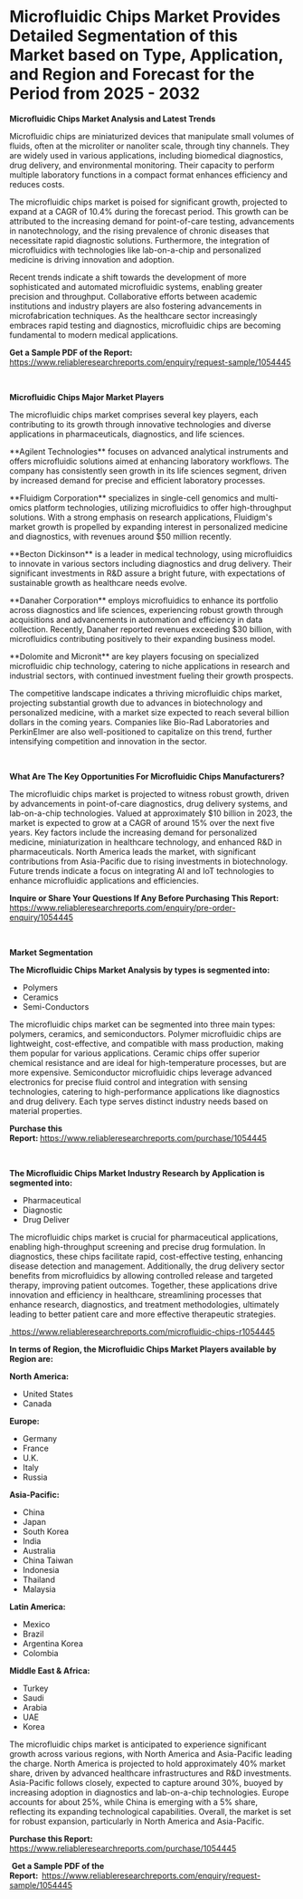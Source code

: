 <p><h1>Microfluidic Chips Market Provides Detailed Segmentation of this Market based on Type, Application, and Region and Forecast for the Period from 2025 - 2032</h1></p><p><strong>Microfluidic Chips Market Analysis and Latest Trends</strong></p>
<p><p>Microfluidic chips are miniaturized devices that manipulate small volumes of fluids, often at the microliter or nanoliter scale, through tiny channels. They are widely used in various applications, including biomedical diagnostics, drug delivery, and environmental monitoring. Their capacity to perform multiple laboratory functions in a compact format enhances efficiency and reduces costs.</p><p>The microfluidic chips market is poised for significant growth, projected to expand at a CAGR of 10.4% during the forecast period. This growth can be attributed to the increasing demand for point-of-care testing, advancements in nanotechnology, and the rising prevalence of chronic diseases that necessitate rapid diagnostic solutions. Furthermore, the integration of microfluidics with technologies like lab-on-a-chip and personalized medicine is driving innovation and adoption.</p><p>Recent trends indicate a shift towards the development of more sophisticated and automated microfluidic systems, enabling greater precision and throughput. Collaborative efforts between academic institutions and industry players are also fostering advancements in microfabrication techniques. As the healthcare sector increasingly embraces rapid testing and diagnostics, microfluidic chips are becoming fundamental to modern medical applications.</p></p>
<p><strong>Get a Sample PDF of the Report:&nbsp;</strong> <a href="https://www.reliableresearchreports.com/enquiry/request-sample/1054445?utm_campaign=2840&utm_medium=2&utm_source=Github&utm_content=ia&utm_term=16042025&utm_id=microfluidic-chips">https://www.reliableresearchreports.com/enquiry/request-sample/1054445</a></p>
<p>&nbsp;</p>
<p><strong>Microfluidic Chips Major Market Players</strong></p>
<p><p>The microfluidic chips market comprises several key players, each contributing to its growth through innovative technologies and diverse applications in pharmaceuticals, diagnostics, and life sciences. </p><p>**Agilent Technologies** focuses on advanced analytical instruments and offers microfluidic solutions aimed at enhancing laboratory workflows. The company has consistently seen growth in its life sciences segment, driven by increased demand for precise and efficient laboratory processes.</p><p>**Fluidigm Corporation** specializes in single-cell genomics and multi-omics platform technologies, utilizing microfluidics to offer high-throughput solutions. With a strong emphasis on research applications, Fluidigm's market growth is propelled by expanding interest in personalized medicine and diagnostics, with revenues around $50 million recently.</p><p>**Becton Dickinson** is a leader in medical technology, using microfluidics to innovate in various sectors including diagnostics and drug delivery. Their significant investments in R&D assure a bright future, with expectations of sustainable growth as healthcare needs evolve.</p><p>**Danaher Corporation** employs microfluidics to enhance its portfolio across diagnostics and life sciences, experiencing robust growth through acquisitions and advancements in automation and efficiency in data collection. Recently, Danaher reported revenues exceeding $30 billion, with microfluidics contributing positively to their expanding business model.</p><p>**Dolomite and Micronit** are key players focusing on specialized microfluidic chip technology, catering to niche applications in research and industrial sectors, with continued investment fueling their growth prospects.</p><p>The competitive landscape indicates a thriving microfluidic chips market, projecting substantial growth due to advances in biotechnology and personalized medicine, with a market size expected to reach several billion dollars in the coming years. Companies like Bio-Rad Laboratories and PerkinElmer are also well-positioned to capitalize on this trend, further intensifying competition and innovation in the sector.</p></p>
<p>&nbsp;</p>
<p><strong>What Are The Key Opportunities For Microfluidic Chips Manufacturers?</strong></p>
<p><p>The microfluidic chips market is projected to witness robust growth, driven by advancements in point-of-care diagnostics, drug delivery systems, and lab-on-a-chip technologies. Valued at approximately $10 billion in 2023, the market is expected to grow at a CAGR of around 15% over the next five years. Key factors include the increasing demand for personalized medicine, miniaturization in healthcare technology, and enhanced R&D in pharmaceuticals. North America leads the market, with significant contributions from Asia-Pacific due to rising investments in biotechnology. Future trends indicate a focus on integrating AI and IoT technologies to enhance microfluidic applications and efficiencies.</p></p>
<p><strong>Inquire or Share Your Questions If Any Before Purchasing This Report:</strong> <a href="https://www.reliableresearchreports.com/enquiry/pre-order-enquiry/1054445?utm_campaign=2840&utm_medium=2&utm_source=Github&utm_content=ia&utm_term=16042025&utm_id=microfluidic-chips">https://www.reliableresearchreports.com/enquiry/pre-order-enquiry/1054445</a></p>
<p>&nbsp;</p>
<p><strong>Market Segmentation</strong></p>
<p><strong>The Microfluidic Chips Market Analysis by types is segmented into:</strong></p>
<p><ul><li>Polymers</li><li>Ceramics</li><li>Semi-Conductors</li></ul></p>
<p><p>The microfluidic chips market can be segmented into three main types: polymers, ceramics, and semiconductors. Polymer microfluidic chips are lightweight, cost-effective, and compatible with mass production, making them popular for various applications. Ceramic chips offer superior chemical resistance and are ideal for high-temperature processes, but are more expensive. Semiconductor microfluidic chips leverage advanced electronics for precise fluid control and integration with sensing technologies, catering to high-performance applications like diagnostics and drug delivery. Each type serves distinct industry needs based on material properties.</p></p>
<p><strong>Purchase this Report:&nbsp;</strong><a href="https://www.reliableresearchreports.com/purchase/1054445?utm_campaign=2840&utm_medium=2&utm_source=Github&utm_content=ia&utm_term=16042025&utm_id=microfluidic-chips">https://www.reliableresearchreports.com/purchase/1054445</a></p>
<p>&nbsp;</p>
<p><strong>The Microfluidic Chips Market Industry Research by Application is segmented into:</strong></p>
<p><ul><li>Pharmaceutical</li><li>Diagnostic</li><li>Drug Deliver</li></ul></p>
<p><p>The microfluidic chips market is crucial for pharmaceutical applications, enabling high-throughput screening and precise drug formulation. In diagnostics, these chips facilitate rapid, cost-effective testing, enhancing disease detection and management. Additionally, the drug delivery sector benefits from microfluidics by allowing controlled release and targeted therapy, improving patient outcomes. Together, these applications drive innovation and efficiency in healthcare, streamlining processes that enhance research, diagnostics, and treatment methodologies, ultimately leading to better patient care and more effective therapeutic strategies.</p></p>
<p><a href="https://www.reliableresearchreports.com/microfluidic-chips-r1054445?utm_campaign=2840&utm_medium=2&utm_source=Github&utm_content=ia&utm_term=16042025&utm_id=microfluidic-chips">&nbsp;https://www.reliableresearchreports.com/microfluidic-chips-r1054445</a></p>
<p><strong>In terms of Region, the Microfluidic Chips Market Players available by Region are:</strong></p>
<p>
    <p> <strong> North America: </strong>
        <ul>
            <li>United States</li>
            <li>Canada</li>
        </ul>
        </p> 
    <p> <strong> Europe: </strong>
        <ul>
            <li>Germany</li>
            <li>France</li>
            <li>U.K.</li>
            <li>Italy</li>
            <li>Russia</li>
        </ul>
        </p> 
    <p> <strong> Asia-Pacific: </strong>
        <ul>
            <li>China</li>
            <li>Japan</li>
            <li>South Korea</li>
            <li>India</li>
            <li>Australia</li>
            <li>China Taiwan</li>
            <li>Indonesia</li>
            <li>Thailand</li>
            <li>Malaysia</li>
        </ul>
        </p> 
    <p> <strong> Latin America: </strong>
        <ul>
            <li>Mexico</li>
            <li>Brazil</li>
            <li>Argentina Korea</li>
            <li>Colombia</li>
        </ul>
        </p> 
    <p> <strong> Middle East & Africa: </strong>
        <ul>
            <li>Turkey</li>
            <li>Saudi</li>
            <li>Arabia</li>
            <li>UAE</li>
            <li>Korea</li>
        </ul>
    </p>
    </p>
<p><p>The microfluidic chips market is anticipated to experience significant growth across various regions, with North America and Asia-Pacific leading the charge. North America is projected to hold approximately 40% market share, driven by advanced healthcare infrastructures and R&D investments. Asia-Pacific follows closely, expected to capture around 30%, buoyed by increasing adoption in diagnostics and lab-on-a-chip technologies. Europe accounts for about 25%, while China is emerging with a 5% share, reflecting its expanding technological capabilities. Overall, the market is set for robust expansion, particularly in North America and Asia-Pacific.</p></p>
<p><strong>Purchase this Report: </strong><a href="https://www.reliableresearchreports.com/purchase/1054445?utm_campaign=2840&utm_medium=2&utm_source=Github&utm_content=ia&utm_term=16042025&utm_id=microfluidic-chips">https://www.reliableresearchreports.com/purchase/1054445</a></p>
<p>&nbsp;<strong>Get a Sample PDF of the Report:&nbsp;&nbsp;</strong><a href="https://www.reliableresearchreports.com/enquiry/request-sample/1054445?utm_campaign=2840&utm_medium=2&utm_source=Github&utm_content=ia&utm_term=16042025&utm_id=microfluidic-chips">https://www.reliableresearchreports.com/enquiry/request-sample/1054445</a></p>
<p><strong></strong></p>
<p><p></p><p></p><p></p></p>